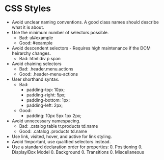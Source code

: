 # CSS Styles

* Avoid unclear naming conventions. A good class names should describe what it is about.
* Use the minimum number of selectors possible.
    * Bad: ul#example
    * Good: #example
* Avoid descendent selectors - Requires high maintenance if the DOM heirarchy changes.
    * Bad: html div p span
* Avoid chaining selectors
    * Bad: .header.menu.actions
    * Good: .header-menu-actions
* User shorthand syntax.
    * Bad:
        * padding-top: 10px;
        * padding-right: 5px;
        * padding-bottom: 1px;
        * padding-left: 2px;
    * Good:
        * padding: 10px 5px 1px 2px;
* Avoid unnecessary namespacing.
    * Bad: .catalog table tr.products td.name
    * Good: .catalog .products td.name
* Use link, visited, hover, and active for link styling.
* Avoid !important, use qualified selectors instead.
* Use a standard declaration order for properties:
    0. Positioning
    0. Display/Box Model
    0. Background
    0. Transitions
    0. Miscellaneous

